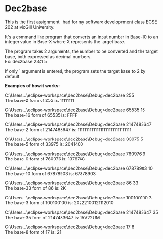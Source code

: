 # Dec2base

This is the first assignment I had for my software developement class ECSE 202 at McGill University. 

It's a command line program that converts an input number in Base-10 to an integer value in Base-X where X represents the target base.

The program takes 2 arguments, the number to be converted and the target base, both expressed as decimal numbers.  
Ex: dec2base 2341 5

If only 1 argument is entered, the program sets the target base to 2 by default. 

**Examples of how it works:**

C:\Users\...\eclipse-workspace\dec2base\Debug>dec2base 255   
The base-2 form of 255 is: 11111111

C:\Users\...\eclipse-workspace\dec2base\Debug>dec2base 65535 16  
The base-16 form of 65535 is: FFFF

C:\Users\...\eclipse-workspace\dec2base\Debug>dec2base 2147483647  
The base-2 form of 2147483647 is: 1111111111111111111111111111111

C:\Users\...\eclipse-workspace\dec2base\Debug>dec2base 33975 5  
The base-5 form of 33975 is: 2041400

C:\Users\...\eclipse-workspace\dec2base\Debug>dec2base 760976 9  
The base-9 form of 760976 is: 1378768

C:\Users\...\eclipse-workspace\dec2base\Debug>dec2base 67878903 10  
The base-10 form of 67878903 is: 67878903

C:\Users\...\eclipse-workspace\dec2base\Debug>dec2base 86 33  
The base-33 form of 86 is: 2K

C:\Users\...\eclipse-workspace\dec2base\Debug>dec2base 100100100 3  
The base-3 form of 100100100 is: 20222100121112010

C:\Users\...\eclipse-workspace\dec2base\Debug>dec2base 2147483647 35  
The base-35 form of 2147483647 is: 15V22UM

C:\Users\...\eclipse-workspace\dec2base\Debug>dec2base 17 8  
The base-8 form of 17 is: 21

